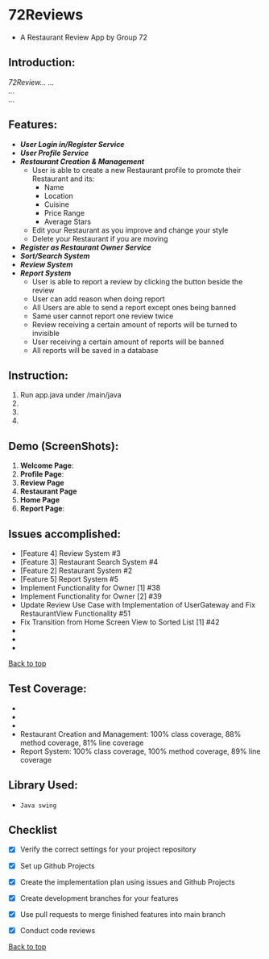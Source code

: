 # 72Reviews
* A Restaurant Review App by Group 72

## Introduction:
*72Review...*
*...*  
*...*  
*...*  


  ## Features:
* ***User Login in/Register Service***
* ***User Profile Service***
* ***Restaurant Creation & Management***
  * User is able to create a new Restaurant profile to promote their Restaurant and its:
    * Name
    * Location
    * Cuisine
    * Price Range
    * Average Stars
  * Edit your Restaurant as you improve and change your style
  * Delete your Restaurant if you are moving
* ***Register as Restaurant Owner Service***
* ***Sort/Search System***
* ***Review System***
* ***Report System***
  * User is able to report a review by clicking the button beside the review
  * User can add reason when doing report
  * All Users are able to send a report except ones being banned
  * Same user cannot report one review twice
  * Review receiving a certain amount of reports will be turned to invisible
  * User receiving a certain amount of reports will be banned
  * All reports will be saved in a database

## Instruction:
1. Run app.java under /main/java
2. 
3.
4.


## Demo (ScreenShots):
1. **Welcome Page**:
2. **Profile Page**:
3. **Review Page**
4. **Restaurant Page**
5. **Home Page**
6. **Report Page**:

## Issues accomplished:
* [Feature 4] Review System #3
* [Feature 3] Restaurant Search System #4
* [Feature 2] Restaurant System #2
* [Feature 5] Report System #5
* Implement Functionality for Owner [1] #38
* Implement Functionality for Owner [2] #39
* Update Review Use Case with Implementation of UserGateway and Fix RestaurantView Functionality #51
* Fix Transition from Home Screen View to Sorted List [1] #42
*
*
*

[Back to top](#readme)
## Test Coverage:
* 
*
*
* Restaurant Creation and Management: 100% class coverage, 88% method coverage, 81% line coverage
* Report System: 100% class coverage, 100% method coverage, 89% line coverage

## Library Used:
* `Java swing`


## Checklist
- [x] Verify the correct settings for your project repository
- [x] Set up Github Projects
- [x] Create the implementation plan using issues and Github Projects
- [x] Create development branches for your features
- [x] Use pull requests to merge finished features into main branch
- [x] Conduct code reviews

  
[Back to top](#readme)
